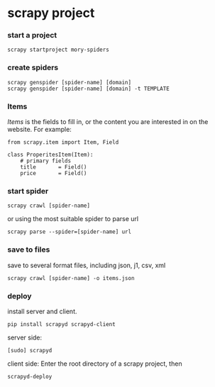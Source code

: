 # scrapy project


### start a project
```
scrapy startproject mory-spiders
```

### create spiders
```
scrapy genspider [spider-name] [domain] 
scrapy genspider [spider-name] [domain] -t TEMPLATE
```


### Items
*Items* is the fields to fill in, or the content you are interested in on the website. For example:
```
from scrapy.item import Item, Field

class ProperitesItem(Item):
    # primary fields
    title       = Field()
    price       = Field()
```

### start spider
```
scrapy crawl [spider-name]
```
or using the most suitable spider to parse url
```
scrapy parse --spider=[spider-name] url
```

### save to files
save to several format files, including json, j1, csv, xml
```
scrapy crawl [spider-name] -o items.json
```


### deploy
install server and client.
```
pip install scrapyd scrapyd-client
```

server side:
```
[sudo] scrapyd
```

client side:
Enter the root directory of a scrapy project, then
```
scrapyd-deploy
```


